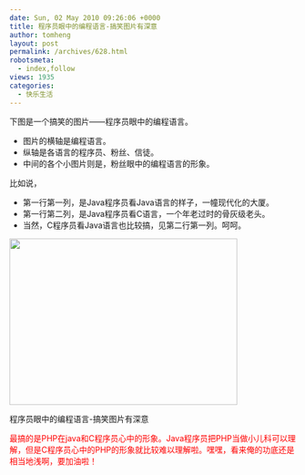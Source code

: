 ```yaml
---
date: Sun, 02 May 2010 09:26:06 +0000
title: 程序员眼中的编程语言-搞笑图片有深意
author: tomheng
layout: post
permalink: /archives/628.html
robotsmeta:
  - index,follow
views: 1935
categories:
  - 快乐生活
---
```

下图是一个搞笑的图片——程序员眼中的编程语言。

  * 图片的横轴是编程语言。
  * 纵轴是各语言的程序员、粉丝、信徒。
  * 中间的各个小图片则是，粉丝眼中的编程语言的形象。

比如说，

  * 第一行第一列，是Java程序员看Java语言的样子，一幢现代化的大厦。
  * 第一行第二列，是Java程序员看C语言，一个年老过时的骨灰级老头。
  * 当然，C程序员看Java语言也比较搞，见第二行第一列。呵呵。

<div id="attachment_629" style="width: 410px" class="wp-caption aligncenter">
  <a href="http://blog.webfuns.net/wp-content/uploads/2010/05/gaoxiao.jpg"><img class="size-full wp-image-629 " title="程序员眼中的编程语言-搞笑图片有深意" src="http://blog.webfuns.net/wp-content/uploads/2010/05/gaoxiao.jpg" alt="" width="400" height="292" /></a>
  
  <p class="wp-caption-text">
    程序员眼中的编程语言-搞笑图片有深意
  </p>
</div>

<span style="color: #ff0000;">最搞的是PHP在java和C程序员心中的形象。Java程序员把PHP当做小儿科可以理解，但是C程序员心中的PHP的形象就比较难以理解啦。嘿嘿，看来俺的功底还是相当地浅啊，要加油啦！</span>

<span style="color: #c0c0c0;"><br /> </span>
